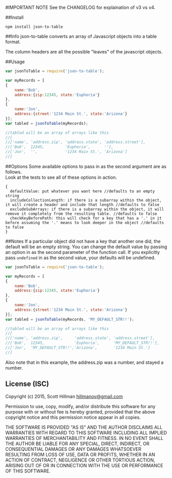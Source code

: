 #IMPORTANT NOTE
See the CHANGELOG for explaination of v3 vs v4.

##Install
```
npm install json-to-table
```

##Info
json-to-table converts an array of Javascript objects into a table format.

The column headers are all the possible "leaves" of the javascript objects.


##Usage
```Javascript
var jsonToTable = require('json-to-table');

var myRecords = [
{
    name:'Bob',
    address:{zip:12345, state:'Euphoria'}
},
{
    name:'Jon',
    address:{street:'1234 Main St.', state:'Arizona'}
}];
var tabled = jsonToTable(myRecords);

//tabled will be an array of arrays like this
//[
//['name', 'address.zip', 'address.state', 'address.street'],
//['Bob',  12345,         'Euphoria',      ''],
//['Jon',  '',            '1234 Main St.', 'Arizona']
//]
```

##Options
Some available options to pass in as the second argument are as follows.  
Look at the tests to see all of these options in action.  
```
{
  defaultValue: put whatever you want here //defaults to an empty string
  includeCollectionLength: if there is a subarray within the object, it will create a header and include that length //defaults to false
  excludeSubArrays: if there is a subarray within the object, it will remove it completely from the resulting table. //defaults to false
  checkKeyBeforePath: this will check for a key that has a '.' in it before assuming the '.' means to look deeper in the object //defaults to false
}
```
##Notes
If a particular object did not have a key that another one did, the default will be an empty string. 
You can change the default value by passing an option in as the second parameter of the function call. 
If you explicitly pass ```undefined``` in as the second value, your defaults will be undefined.

```Javascript
var jsonToTable = require('json-to-table');

var myRecords = [
{
    name:'Bob',
    address:{zip:12345, state:'Euphoria'}
},
{
    name:'Jon',
    address:{street:'1234 Main St.', state:'Arizona'}
}];
var tabled = jsonToTable(myRecords, 'MY_DEFAULT_STR!!');

//tabled will be an array of arrays like this
//[
//['name', 'address.zip',     'address.state', 'address.street'],
//['Bob',  12345,             'Euphoria',      'MY_DEFAULT_STR!!'],
//['Jon',  'MY_DEFAULT_STR!!','Arizona',       '1234 Main St.']
//]
```

Also note that in this example, the address.zip was a number, and stayed a number. 


## License (ISC)
Copyright (c) 2015, Scott Hillman <hillmanov@gmail.com>

Permission to use, copy, modify, and/or distribute this software for any purpose with or without fee is hereby granted,
provided that the above copyright notice and this permission notice appear in all copies.

THE SOFTWARE IS PROVIDED "AS IS" AND THE AUTHOR DISCLAIMS ALL WARRANTIES WITH REGARD TO THIS SOFTWARE INCLUDING ALL
IMPLIED WARRANTIES OF MERCHANTABILITY AND FITNESS. IN NO EVENT SHALL THE AUTHOR BE LIABLE FOR ANY SPECIAL, DIRECT,
INDIRECT, OR CONSEQUENTIAL DAMAGES OR ANY DAMAGES WHATSOEVER RESULTING FROM LOSS OF USE, DATA OR PROFITS, WHETHER IN AN
ACTION OF CONTRACT, NEGLIGENCE OR OTHER TORTIOUS ACTION, ARISING OUT OF OR IN CONNECTION WITH THE USE OR PERFORMANCE OF
THIS SOFTWARE.
